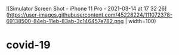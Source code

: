 ![Simulator Screen Shot - iPhone 11 Pro - 2021-03-14 at 17 32 26](https://user-images.githubusercontent.com/45228224/111072378-69138500-84eb-11eb-83ab-3c146457e782.png | width=100)
# covid-19
